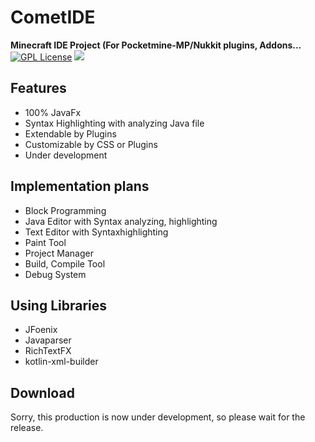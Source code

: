 # CometIDE 
<b>Minecraft IDE Project (For Pocketmine-MP/Nukkit plugins, Addons...</b>  
[![GPL License](http://img.shields.io/badge/license-GPL-blue.svg?style=flat)](LICENSE)
<img src="https://raw.githubusercontent.com/itsu-dev/CometIDE/master/CometIDE.png">

## Features
- 100% JavaFx
- Syntax Highlighting with analyzing Java file
- Extendable by Plugins
- Customizable by CSS or Plugins
- Under development  
  
## Implementation plans
- Block Programming  
- Java Editor with Syntax analyzing, highlighting  
- Text Editor with Syntaxhighlighting  
- Paint Tool  
- Project Manager  
- Build, Compile Tool  
- Debug System  
  
## Using Libraries
- JFoenix  
- Javaparser  
- RichTextFX  
- kotlin-xml-builder  
  
## Download
Sorry, this production is now under development, so please wait for the release.
